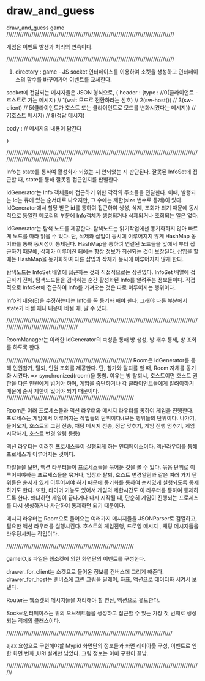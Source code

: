 # draw_and_guess
draw_and_guess game
///////////////////////////////////////////////////////////////////////////////////////

게임은 이벤트 발생과 처리의 연속이다.


///////////////////////////////////////////////////////////////////////////////////////

1. directory : game - JS
socket 인터페이스를 이용하여 소켓을 생성하고 인터페이스의 함수를 바꾸어가며 이벤트를 교체한다.

socket에 전달되는 메시지들은 JSON 형식으로,
{
  header : {type : //0(클라이언트 - 호스트로 가는 메시지) // 1(wait 모드로 전환하라는 신호) // 2(sw-host()) 
  // 3(sw-client) // 5(클라이언트가 호스트 또는 클라이언트로 모드를 변화시켰다는 메시지)} // 7(호스트 메시지) // 8(정답 메시지)
  
  body : // 메시지의 내용이 담긴다

}

/////////////////////////////////////////////////////////////////////////////////////////////////////////////////////////////////////

Info는 state를 통하여 활성화가 되었는 지 안되었는 지 판단된다.
잘못된 InfoSet에 접근할 때, state를 통해 잘못된 접근인지를 판별한다.

IdGenerator는 Info 객체들에 접근하기 위한 각각의 주소들을 전달한다.
이때, 발행되는 Id는 큐에 있는 순서대로 나오지만, 그 수에는 제한(size 변수로 통제)이 있다.
IdGenerator에서 할당 받은 id를 통하여 접근하여 생성, 삭제, 조회가 되기 때문에
동시적으로 동일한 메모리의 부분에 Info객체가 생성되거나 삭제되거나 조회되는 일은 없다.

IdGenerator는 탐색 노드를 제공한다.
탐색노드는 읽기작업에선 동기화하지 않아 빠르게 노드를 따라 읽을 수 있다.
단, 삭제와 삽입이 동시에 이루어지지 않게 HashMap 동기화를 통해 동시성이 통제된다.
HashMap을 통하여 연결된 노드들을 앞에서 부터 접근하기 때문에,
삭제가 이루어진 뒤에는 항상 정보가 최신되는 것이 보장된다.
삽입을 할 때는 HashMap을 동기화하여 다른 삽입과 삭제가 동시에 이루어지지 않게 한다.

탐색노드는 InfoSet 배열에 접근하는 것과 직접적으로는 상관없다.
InfoSet 배열에 접근하기 전에, 탐색노드들을 검색하는 순간 활성화된 Info를 알려주는 정보들이다.
직접적으로 InfoSet에 접근하여 Info를 가져오는 것은 따로 이루어지는 행위이다.

Info<E>의 내용(E)을  수정하는데는 Info를 꼭 동기화 해야 한다.
그래야 다른 부분에서 state가 바뀔 때나 내용이 바뀔 때, 알 수 있다.

////////////////////////////////////////////////////////////////////////////////////////////////////////////////////////////////////////

RoomManager는 이러한 IdGenerator의 속성을 통해 
방 생성, 방 개수 통제, 방 조회를 하도록 한다.

/////////////////////////////////////////////////////////////////
Room은 IdGenerator를 통해 인원참가, 탈퇴, 인원 조회를 제공한다.
단, 참가와 탈퇴를 할 때, Room 자체를 동기화 시켰다. => synchronized(room)을 통함.
이유는 방 탈퇴시, 호스트이면 호스트 권한을 다른 인원에게 넘겨야 하며, 게임을 중단하거나
각 클라이언트들에게 알려야하기 때문에 순서 제한이 있어야 되기 때문이다.
//////////////////////////////////////////////////////////////////

Room은 여러 프로세스들과 액션 라우터와 메시지 라우터를 통하여 게임을 진행한다.
프로세스는 게임에서 이루어지는 작업들의 단위이다.(모든 행위들의 단위이다. 나가기, 들어오기,
호스트의 그림 전송, 채팅 메시지 전송, 정답 맞추기, 게임 진행 멈추기, 게임 시작하기, 호스트
변경 알림 등등)

액션 라우터는 이러한 프로세스들이 실행되게 하는 인터페이스이다.
액션라우터를 통해 프로세스가 이루어지는 것이다.

파일들을 보면, 액션 라우터들이 프로세스들을 묶어둔 것을 볼 수 있다.
묶음 단위로 이루어져야하는 프로세스들을 묶거나, 입장과 탈퇴, 호스트 변경알림과 같은 여러 가지
단위들은 순서가 있게 이루어져야 하기 때문에 동기화를 통하여 순서있게 실행되도록 통제하기도 한다.
또한, 타이머 기능도 있어서 게임의 제한시간도 이 라우터를 통하여 통제하도록 한다.
왜냐하면 게임이 끝나거나 다시 시작될 때, 단순히 게임이 진행되는 프로세스를 다시 생성하거나 차단하여 통제하면 되기 때문이다.

메시지 라우터는 Room으로 들어오는 여러가지 메시지들을 JSONParser로 검열하고, 
필요한 액션 라우터를 실행시킨다.
호스트의 게임진행, 드로잉 메시지 , 채팅 메시지들을 라우팅시키는 작업이다.

//////////////////////////////////////////////////////////////////

gameIO.js 파일은 웹소켓에 의한 화면단의 이벤트를 구성한다.

drawer_for_client는 소켓으로 들어온 정보를 캔버스에 그리게 해준다.
drawer_for_host는 캔버스에 그린 그림을 딜레이, 좌표, 액션으로 데이터화 시켜서 보낸다.

Router는 웹소켓의 메시지들을 처리해야 할 연산, 액션으로 유도한다.

Socket인터페이스는 위의 오브젝트들을 생성하고 접근할 수 있는 가장 첫 번째로 생성되는 객체의 클래스이다.

//////////////////////////////////////////////////////////////////////////////////////

ajax 요청으로 구현해야할 Mypid  화면단의 정보들과 화면 레이아웃 구성, 이벤트로 인한 화면 변화 ,URI 설계만 남았다.
그림 정보는 이미 구현이 끝남.

//////////////////////////////////////////////////////////////////////////////////////////////////////









